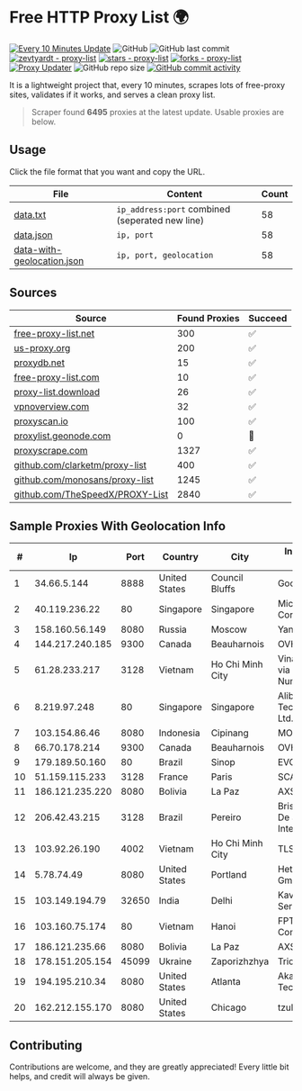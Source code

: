 
# Free HTTP Proxy List 🌍

[![Every 10 Minutes Update](https://github.com/mertguvencli/http-proxy-list/actions/workflows/main.yml/badge.svg?branch=main)](https://github.com/mertguvencli/http-proxy-list/actions/workflows/main.yml)
![GitHub](https://img.shields.io/github/license/mertguvencli/http-proxy-list)
![GitHub last commit](https://img.shields.io/github/last-commit/mertguvencli/http-proxy-list)
[![zevtyardt - proxy-list](https://img.shields.io/static/v1?label=zevtyardt&message=proxy-list&color=blue&logo=github)](https://github.com/zevtyardt/proxy-list "Go to GitHub repo")
[![stars - proxy-list](https://img.shields.io/github/stars/zevtyardt/proxy-list?style=social)](https://github.com/zevtyardt/proxy-list)
[![forks - proxy-list](https://img.shields.io/github/forks/zevtyardt/proxy-list?style=social)](https://github.com/zevtyardt/proxy-list)
[![Proxy Updater](https://github.com/zevtyardt/proxy-list/workflows/Proxy%20Updater/badge.svg)](https://github.com/zevtyardt/proxy-list/actions?query=workflow:"Proxy+Updater")
![GitHub repo size](https://img.shields.io/github/repo-size/zevtyardt/proxy-list)
[![GitHub commit activity](https://img.shields.io/github/commit-activity/m/zevtyardt/proxy-list?logo=commits)](https://github.com/zevtyardt/proxy-list/commits/main)

It is a lightweight project that, every 10 minutes, scrapes lots of free-proxy sites, validates if it works, and serves a clean proxy list.

> Scraper found **6495** proxies at the latest update. Usable proxies are below.

## Usage

Click the file format that you want and copy the URL.

|File|Content|Count|
|----|-------|-----|
|[data.txt](https://raw.githubusercontent.com/mertguvencli/http-proxy-list/main/proxy-list/data.txt)|`ip_address:port` combined (seperated new line)|58|
|[data.json](https://raw.githubusercontent.com/mertguvencli/http-proxy-list/main/proxy-list/data.json)|`ip, port`|58|
|[data-with-geolocation.json](https://raw.githubusercontent.com/mertguvencli/http-proxy-list/main/proxy-list/data-with-geolocation.json)|`ip, port, geolocation`|58|

## Sources

|Source|Found Proxies|Succeed|
|------|-------------|-------|
|[free-proxy-list.net](https://free-proxy-list.net)|300|✅|
|[us-proxy.org](https://www.us-proxy.org)|200|✅|
|[proxydb.net](http://proxydb.net)|15|✅|
|[free-proxy-list.com](https://free-proxy-list.com/?page=&port=&type%5B%5D=http&type%5B%5D=https&up_time=0&search=Search)|10|✅|
|[proxy-list.download](https://www.proxy-list.download/HTTP)|26|✅|
|[vpnoverview.com](https://vpnoverview.com/privacy/anonymous-browsing/free-proxy-servers)|32|✅|
|[proxyscan.io](https://www.proxyscan.io)|100|✅|
|[proxylist.geonode.com](https://proxylist.geonode.com/api/proxy-list?limit=300&page=1&sort_by=lastChecked&sort_type=desc&protocols=http,https)|0|🚫|
|[proxyscrape.com](https://api.proxyscrape.com/v2/?request=displayproxies&protocol=http&timeout=10000&country=all&ssl=all&anonymity=all)|1327|✅|
|[github.com/clarketm/proxy-list](https://raw.githubusercontent.com/clarketm/proxy-list/master/proxy-list-raw.txt)|400|✅|
|[github.com/monosans/proxy-list](https://raw.githubusercontent.com/monosans/proxy-list/main/proxies/http.txt)|1245|✅|
|[github.com/TheSpeedX/PROXY-List](https://raw.githubusercontent.com/TheSpeedX/PROXY-List/master/http.txt)|2840|✅|


## Sample Proxies With Geolocation Info

|#|Ip|Port|Country|City|Internet Service Provider|
|-|--|----|-------|----|-------------------------|
|1|34.66.5.144|8888|United States|Council Bluffs|Google LLC|
|2|40.119.236.22|80|Singapore|Singapore|Microsoft Corporation|
|3|158.160.56.149|8080|Russia|Moscow|Yandex.Cloud LLC|
|4|144.217.240.185|9300|Canada|Beauharnois|OVH SAS|
|5|61.28.233.217|3128|Vietnam|Ho Chi Minh City|Vinadata broadcast via vinagame AS Number|
|6|8.219.97.248|80|Singapore|Singapore|Alibaba (US) Technology Co., Ltd.|
|7|103.154.86.46|8080|Indonesia|Cipinang|MORATELINDONAP|
|8|66.70.178.214|9300|Canada|Beauharnois|OVH SAS|
|9|179.189.50.160|80|Brazil|Sinop|EVO Networks|
|10|51.159.115.233|3128|France|Paris|SCALEWAY|
|11|186.121.235.220|8080|Bolivia|La Paz|AXS Bolivia S. A.|
|12|206.42.43.215|3128|Brazil|Pereiro|Brisanet Prestacao De Servicos De Internet Ltda|
|13|103.92.26.190|4002|Vietnam|Ho Chi Minh City|TLSOFT|
|14|5.78.74.49|8080|United States|Portland|Hetzner Online GmbH|
|15|103.149.194.79|32650|India|Delhi|Kavya Internet Services Pvt Ltd|
|16|103.160.75.174|80|Vietnam|Hanoi|FPT Smart Cloud Company Limited|
|17|186.121.235.66|8080|Bolivia|La Paz|AXS Bolivia S. A.|
|18|178.151.205.154|45099|Ukraine|Zaporizhzhya|Triolan|
|19|194.195.210.34|8080|United States|Atlanta|Akamai Technologies, Inc.|
|20|162.212.155.170|8080|United States|Chicago|tzulo, inc.|



## Contributing

Contributions are welcome, and they are greatly appreciated! Every
little bit helps, and credit will always be given.

